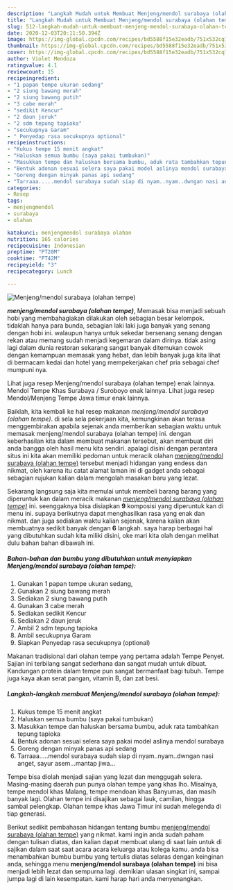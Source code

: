```yaml
---
description: "Langkah Mudah untuk Membuat Menjeng/mendol surabaya (olahan tempe), Sempurna"
title: "Langkah Mudah untuk Membuat Menjeng/mendol surabaya (olahan tempe), Sempurna"
slug: 512-langkah-mudah-untuk-membuat-menjeng-mendol-surabaya-olahan-tempe-sempurna
date: 2020-12-03T20:11:50.394Z
image: https://img-global.cpcdn.com/recipes/bd5588f15e32eadb/751x532cq70/menjengmendol-surabaya-olahan-tempe-foto-resep-utama.jpg
thumbnail: https://img-global.cpcdn.com/recipes/bd5588f15e32eadb/751x532cq70/menjengmendol-surabaya-olahan-tempe-foto-resep-utama.jpg
cover: https://img-global.cpcdn.com/recipes/bd5588f15e32eadb/751x532cq70/menjengmendol-surabaya-olahan-tempe-foto-resep-utama.jpg
author: Violet Mendoza
ratingvalue: 4.1
reviewcount: 15
recipeingredient:
- "1 papan tempe ukuran sedang"
- "2 siung bawang merah"
- "2 siung bawang putih"
- "3 cabe merah"
- "sedikit Kencur"
- "2 daun jeruk"
- "2 sdm tepung tapioka"
- "secukupnya Garam"
- " Penyedap rasa secukupnya optional"
recipeinstructions:
- "Kukus tempe 15 menit angkat"
- "Haluskan semua bumbu (saya pakai tumbukan)"
- "Masukkan tempe dan haluskan bersama bumbu, aduk rata tambahkan tepung tapioka"
- "Bentuk adonan sesuai selera saya pakai model aslinya mendol surabaya"
- "Goreng dengan minyak panas api sedang"
- "Tarraaa.....mendol surabaya sudah siap di nyam..nyam..dwngan nasi anget, sayur asem...mantap jiwa..."
categories:
- Resep
tags:
- menjengmendol
- surabaya
- olahan

katakunci: menjengmendol surabaya olahan 
nutrition: 165 calories
recipecuisine: Indonesian
preptime: "PT20M"
cooktime: "PT42M"
recipeyield: "3"
recipecategory: Lunch

---
```



![Menjeng/mendol surabaya (olahan tempe)](https://img-global.cpcdn.com/recipes/bd5588f15e32eadb/751x532cq70/menjengmendol-surabaya-olahan-tempe-foto-resep-utama.jpg)

<b><i>menjeng/mendol surabaya (olahan tempe)</i></b>, Memasak bisa menjadi sebuah hobi yang membahagiakan dilakukan oleh sebagian besar kelompok. tidaklah hanya para bunda, sebagian laki laki juga banyak yang senang dengan hobi ini. walaupun hanya untuk sekedar bersenang senang dengan rekan atau memang sudah menjadi kegemaran dalam dirinya. tidak asing lagi dalam dunia restoran sekarang sangat banyak ditemukan cowok dengan kemampuan memasak yang hebat, dan lebih banyak juga kita lihat di bermacam kedai dan hotel yang mempekerjakan chef pria sebagai chef mumpuni nya.

Lihat juga resep Menjeng/mendol surabaya (olahan tempe) enak lainnya. Mendol Tempe Khas Surabaya / Suroboyo enak lainnya. Lihat juga resep Mendol/Menjeng Tempe Jawa timur enak lainnya.

Baiklah, kita kembali ke hal resep makanan <i>menjeng/mendol surabaya (olahan tempe)</i>. di sela sela pekerjaan kita, kemungkinan akan terasa menggembirakan apabila sejenak anda memberikan sebagian waktu untuk memasak menjeng/mendol surabaya (olahan tempe) ini. dengan keberhasilan kita dalam membuat makanan tersebut, akan membuat diri anda bangga oleh hasil menu kita sendiri. apalagi disini dengan perantara situs ini kita akan memiliki pedoman untuk meracik olahan <u>menjeng/mendol surabaya (olahan tempe)</u> tersebut menjadi hidangan yang endess dan nikmat, oleh karena itu catat alamat laman ini di gadget anda sebagai sebagian rujukan kalian dalam mengolah masakan baru yang lezat.


Sekarang langsung saja kita memulai untuk membeli barang barang yang diperuntuk kan dalam meracik makanan <u><i>menjeng/mendol surabaya (olahan tempe)</i></u> ini. seenggaknya bisa disiapkan <b>9</b> komposisi yang diperuntuk kan di menu ini. supaya berikutnya dapat menghasilkan rasa yang enak dan nikmat. dan juga sediakan waktu kalian sejenak, karena kalian akan membuatnya sedikit banyak dengan <b>6</b> langkah. saya harap berbagai hal yang dibutuhkan sudah kita miliki disini, oke mari kita olah dengan melihat dulu bahan bahan dibawah ini.

<!--inarticleads1-->

##### Bahan-bahan dan bumbu yang dibutuhkan untuk menyiapkan Menjeng/mendol surabaya (olahan tempe):

1. Gunakan 1 papan tempe ukuran sedang,
1. Gunakan 2 siung bawang merah
1. Sediakan 2 siung bawang putih
1. Gunakan 3 cabe merah
1. Sediakan sedikit Kencur
1. Sediakan 2 daun jeruk
1. Ambil 2 sdm tepung tapioka
1. Ambil secukupnya Garam
1. Siapkan  Penyedap rasa secukupnya (optional)


Makanan tradisional dari olahan tempe yang pertama adalah Tempe Penyet. Sajian ini terbilang sangat sederhana dan sangat mudah untuk dibuat. Kandungan protein dalam tempe pun sangat bermanfaat bagi tubuh. Tempe juga kaya akan serat pangan, vitamin B, dan zat besi. 

<!--inarticleads2-->

##### Langkah-langkah membuat Menjeng/mendol surabaya (olahan tempe):

1. Kukus tempe 15 menit angkat
1. Haluskan semua bumbu (saya pakai tumbukan)
1. Masukkan tempe dan haluskan bersama bumbu, aduk rata tambahkan tepung tapioka
1. Bentuk adonan sesuai selera saya pakai model aslinya mendol surabaya
1. Goreng dengan minyak panas api sedang
1. Tarraaa.....mendol surabaya sudah siap di nyam..nyam..dwngan nasi anget, sayur asem...mantap jiwa...


Tempe bisa diolah menjadi sajian yang lezat dan menggugah selera. Masing-masing daerah pun punya olahan tempe yang khas lho. Misalnya, tempe mendol khas Malang, tempe mendoan khas Banyumas, dan masih banyak lagi. Olahan tempe ini disajikan sebagai lauk, camilan, hingga sambal pelengkap. Olahan tempe khas Jawa Timur ini sudah melegenda di tiap generasi. 

Berikut sedikit pembahasan hidangan tentang bumbu <u>menjeng/mendol surabaya (olahan tempe)</u> yang nikmat. kami ingin anda sudah paham dengan tulisan diatas, dan kalian dapat membuat ulang di saat lain untuk di sajikan dalam saat saat acara acara keluarga atau kolega kamu. anda bisa menambahkan bumbu bumbu yang tertulis diatas selaras dengan keinginan anda, sehingga menu <b>menjeng/mendol surabaya (olahan tempe)</b> ini bisa menjadi lebih lezat dan sempurna lagi. demikian ulasan singkat ini, sampai jumpa lagi di lain kesempatan. kami harap hari anda menyenangkan.
